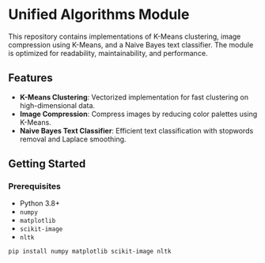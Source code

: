 # Unified Algorithms Module

This repository contains implementations of K-Means clustering, image compression using K-Means, 
and a Naive Bayes text classifier. The module is optimized for readability, maintainability, and performance.

## Features

- **K-Means Clustering**: Vectorized implementation for fast clustering on high-dimensional data.
- **Image Compression**: Compress images by reducing color palettes using K-Means.
- **Naive Bayes Text Classifier**: Efficient text classification with stopwords removal and Laplace smoothing.

## Getting Started

### Prerequisites

- Python 3.8+
- `numpy`
- `matplotlib`
- `scikit-image`
- `nltk`

```bash
pip install numpy matplotlib scikit-image nltk
